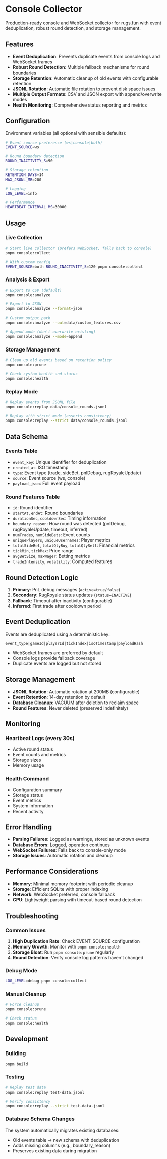# Console Collector

Production-ready console and WebSocket collector for rugs.fun with event deduplication, robust round detection, and storage management.

## Features

- **Event Deduplication**: Prevents duplicate events from console logs and WebSocket frames
- **Robust Round Detection**: Multiple fallback mechanisms for round boundaries
- **Storage Retention**: Automatic cleanup of old events with configurable retention
- **JSONL Rotation**: Automatic file rotation to prevent disk space issues
- **Multiple Output Formats**: CSV and JSON export with append/overwrite modes
- **Health Monitoring**: Comprehensive status reporting and metrics

## Configuration

Environment variables (all optional with sensible defaults):

```bash
# Event source preference (ws|console|both)
EVENT_SOURCE=ws

# Round boundary detection
ROUND_INACTIVITY_S=90

# Storage retention
RETENTION_DAYS=14
MAX_JSONL_MB=200

# Logging
LOG_LEVEL=info

# Performance
HEARTBEAT_INTERVAL_MS=30000
```

## Usage

### Live Collection

```bash
# Start live collector (prefers WebSocket, falls back to console)
pnpm console:collect

# With custom config
EVENT_SOURCE=both ROUND_INACTIVITY_S=120 pnpm console:collect
```

### Analysis & Export

```bash
# Export to CSV (default)
pnpm console:analyze

# Export to JSON
pnpm console:analyze --format=json

# Custom output path
pnpm console:analyze --out=data/custom_features.csv

# Append mode (don't overwrite existing)
pnpm console:analyze --mode=append
```

### Storage Management

```bash
# Clean up old events based on retention policy
pnpm console:prune

# Check system health and status
pnpm console:health
```

### Replay Mode

```bash
# Replay events from JSONL file
pnpm console:replay data/console_rounds.jsonl

# Replay with strict mode (asserts consistency)
pnpm console:replay --strict data/console_rounds.jsonl
```

## Data Schema

### Events Table
- `event_key`: Unique identifier for deduplication
- `created_at`: ISO timestamp
- `type`: Event type (trade, sideBet, pnlDebug, rugRoyaleUpdate)
- `source`: Event source (ws, console)
- `payload_json`: Full event payload

### Round Features Table
- `id`: Round identifier
- `startAt`, `endAt`: Round boundaries
- `durationSec`, `cooldownSec`: Timing information
- `boundary_reason`: How round was detected (pnlDebug, rugRoyaleUpdate, timeout, inferred)
- `numTrades`, `numSideBets`: Event counts
- `uniquePlayers`, `uniqueUsernames`: Player metrics
- `totalSideBet`, `totalQtyBuy`, `totalQtySell`: Financial metrics
- `tickMin`, `tickMax`: Price range
- `avgBetSize`, `maxWager`: Betting metrics
- `tradeIntensity`, `volatility`: Computed features

## Round Detection Logic

1. **Primary**: PnL debug messages (`active=true/false`)
2. **Secondary**: RugRoyale status updates (`status=INACTIVE`)
3. **Fallback**: Timeout after inactivity (configurable)
4. **Inferred**: First trade after cooldown period

## Event Deduplication

Events are deduplicated using a deterministic key:
```
event_type|gameId|playerId|tickIndex|isoTimestamp|payloadHash
```

- WebSocket frames are preferred by default
- Console logs provide fallback coverage
- Duplicate events are logged but not stored

## Storage Management

- **JSONL Rotation**: Automatic rotation at 200MB (configurable)
- **Event Retention**: 14-day retention by default
- **Database Cleanup**: VACUUM after deletion to reclaim space
- **Round Features**: Never deleted (preserved indefinitely)

## Monitoring

### Heartbeat Logs (every 30s)
- Active round status
- Event counts and metrics
- Storage sizes
- Memory usage

### Health Command
- Configuration summary
- Storage status
- Event metrics
- System information
- Recent activity

## Error Handling

- **Parsing Failures**: Logged as warnings, stored as unknown events
- **Database Errors**: Logged, operation continues
- **WebSocket Failures**: Falls back to console-only mode
- **Storage Issues**: Automatic rotation and cleanup

## Performance Considerations

- **Memory**: Minimal memory footprint with periodic cleanup
- **Storage**: Efficient SQLite with proper indexing
- **Network**: WebSocket preferred, console fallback
- **CPU**: Lightweight parsing with timeout-based round detection

## Troubleshooting

### Common Issues

1. **High Duplication Rate**: Check EVENT_SOURCE configuration
2. **Memory Growth**: Monitor with `pnpm console:health`
3. **Storage Bloat**: Run `pnpm console:prune` regularly
4. **Round Detection**: Verify console log patterns haven't changed

### Debug Mode

```bash
LOG_LEVEL=debug pnpm console:collect
```

### Manual Cleanup

```bash
# Force cleanup
pnpm console:prune

# Check status
pnpm console:health
```

## Development

### Building

```bash
pnpm build
```

### Testing

```bash
# Replay test data
pnpm console:replay test-data.jsonl

# Verify consistency
pnpm console:replay --strict test-data.jsonl
```

### Database Schema Changes

The system automatically migrates existing databases:
- Old events table → new schema with deduplication
- Adds missing columns (e.g., boundary_reason)
- Preserves existing data during migration

